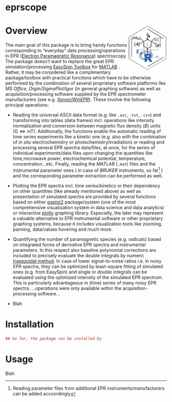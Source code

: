 eprscope
================

# Overview <img src="man/figures/logo.png" align="right" height="139"/>

The main goal of this package is to bring handy functions corresponding
to “everyday” data processing/operations in EPR ([Electron Paramagnetic
Resonance](https://goldbook.iupac.org/terms/view/E02005)) spectroscopy.
The package doesn’t want to replace the great EPR simulation/processing
[EasySpin Toolbox](https://www.easyspin.org/) for
[MATLAB](https://www.mathworks.com/products/matlab.html) . Rather, it
may be considered like a complimentary package/toolbox with practical
functions which have to be otherwise performed by the combination of
several proprietary software platforms like *MS Office*,
*Orgin/SigmaPlot/Igor* (in general graphing software) as well as
acquisition/processing software supplied by the EPR spectrometer
manufacturers (see
e.g. [*Xenon/WinEPR*](https://www.bruker.com/en/products-and-solutions/mr/epr-instruments/epr-software.html)).
These involve the following principal operations:

- Reading the universal ASCII data format (e.g. like `.asc`, `.txt`,
  `.csv`) and transforming into tables (data frames) incl. operations
  like intensity normalization and conversion between magnetic flux
  density (*B*) units ($\mathrm{G} \Leftrightarrow \mathrm{mT}$).
  Additionally, the functions enable the automatic reading of time
  series experiments like a kinetic one (e.g. also with the combination
  of *in situ* electrochemistry or photochemistry/irradiation) or
  reading and processing several EPR spectra data/files, at once, for
  the series of individual experiments/data files upon changing the
  quantities like time,microwave power, electrochemical potential,
  temperature, concentration…etc. Finally, reading the *MATLAB* (`.mat`)
  files and the instrumental parameter ones ( in case of *BRUKER*
  instruments, so far[^1] ) and the corresponding parameter extraction
  can be performed as well.

- Plotting the EPR spectra incl. time series/kinetics or their
  dependency on other quantities (like already mentioned above) as well
  as presentation of simulated spectra are provided by several functions
  based on either [ggplot2](https://ggplot2.tidyverse.org/)
  package/system (one of the most comprehensive visualization system in
  data science and data analytics) or interactive
  [plotly](https://plotly.com/r/) graphing library. Especially, the
  later may represent a valuable alternative to EPR instrumental
  software or other proprietary graphing systems, because it includes
  visualization tools like zooming, panning, data/values hovering and
  much more.

- Quantifying the number of paramagnetic species (e.g. radicals) based
  on integrated forms of derivative EPR spectra and instrumental
  parameters. In this respect also baseline polynomial corrections are
  included to precisely evaluate the double integrals by numeric
  [trapezoidal
  method](https://mathworld.wolfram.com/TrapezoidalRule.html). In case
  of lower signal-to-noise ratios i.e. in noisy EPR spectra, they can be
  optimized by least-square fitting of simulated ones (e.g. from
  EasySpin) and single or double integrals can be evaluated using the
  optimized intensity of the simulated EPR spectrum. This is
  particularly advantageous in (time) series of many noisy EPR spectra.
  …operations were only available within the acquisition-processing
  software…

- Blah

# Installation

``` r
## So far, the package can be installed by
```

# Usage

Blah

[^1]: Reading parameter files from additional EPR
    instruments/manufacturers can be added acccordingly

